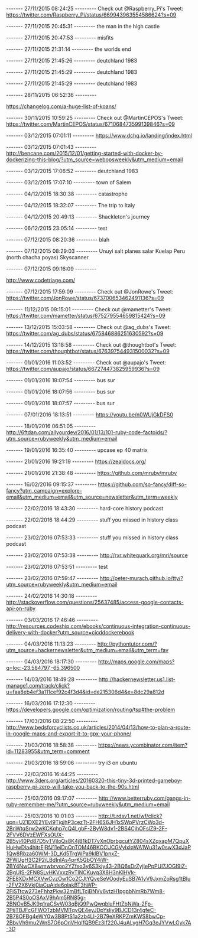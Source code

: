 
------- 27/11/2015 08:24:25 ---------
Check out @Raspberry_Pi's Tweet: https://twitter.com/Raspberry_Pi/status/669943963554586624?s=09

------- 27/11/2015 20:45:31 ---------
the man in the high castle

------- 27/11/2015 20:47:53 ---------
misfits

------- 27/11/2015 21:31:14 ---------
the worlds end

------- 27/11/2015 21:45:26 ---------
deutchland 1983

------- 27/11/2015 21:45:29 ---------
deutchland 1983

------- 27/11/2015 21:45:29 ---------
deutchland 1983

------- 28/11/2015 06:52:36 ---------

https://changelog.com/a-huge-list-of-koans/

------- 30/11/2015 10:59:25 ---------
Check out @MartinCEPOS's Tweet: https://twitter.com/MartinCEPOS/status/671068473599139846?s=09

------- 03/12/2015 07:01:11 ---------
https://www.dchq.io/landing/index.html

------- 03/12/2015 07:01:43 ---------
http://bencane.com/2015/12/01/getting-started-with-docker-by-dockerizing-this-blog/?utm_source=webopsweekly&utm_medium=email

------- 03/12/2015 17:06:52 ---------
deutchland 1983

------- 03/12/2015 17:07:10 ---------
town of Salem

------- 04/12/2015 18:30:38 ---------
catastrophe

------- 04/12/2015 18:32:07 ---------
The trip to Italy

------- 04/12/2015 20:49:13 ---------
Shackleton's journey

------- 06/12/2015 23:05:14 ---------
test

------- 07/12/2015 08:20:36 ---------
blah

------- 07/12/2015 08:29:03 ---------
Unuyi salt planes salar
Kuelap Peru (north chacha poyas)
Skyscanner



------- 07/12/2015 09:16:09 ---------

http://www.codetriage.com/

------- 07/12/2015 17:59:09 ---------
Check out @JonRowe's Tweet: https://twitter.com/JonRowe/status/673700653462491136?s=09

------- 11/12/2015 09:15:01 ---------
Check out @mametter's Tweet: https://twitter.com/mametter/status/675279554659815424?s=09

------- 13/12/2015 15:03:58 ---------
Check out @ag_dubs's Tweet: https://twitter.com/ag_dubs/status/675846886251630592?s=09

------- 14/12/2015 13:18:58 ---------
Check out @thoughtbot's Tweet: https://twitter.com/thoughtbot/status/676397544931500032?s=09

------- 01/01/2016 11:03:52 ---------
Check out @aupajo's Tweet: https://twitter.com/aupajo/status/667274473825959936?s=09

------- 01/01/2016 18:07:54 ---------
bus sur

------- 01/01/2016 18:07:56 ---------
bus sur

------- 01/01/2016 18:07:57 ---------
bus sur

------- 07/01/2016 18:13:51 ---------
https://youtu.be/n0WUjGkDFS0

------- 18/01/2016 06:51:05 ---------
http://6ftdan.com/allyourdev/2016/01/13/101-ruby-code-factoids/?utm_source=rubyweekly&utm_medium=email

------- 19/01/2016 16:35:40 ---------
upcase ep 40 matrix

------- 21/01/2016 19:21:19 ---------
https://zealdocs.org/

------- 21/01/2016 21:38:48 ---------
https://github.com/mruby/mruby

------- 16/02/2016 09:15:37 ---------
https://github.com/so-fancy/diff-so-fancy?utm_campaign=explore-email&utm_medium=email&utm_source=newsletter&utm_term=weekly

------- 22/02/2016 18:43:30 ---------
hard-core history podcast

------- 22/02/2016 18:44:29 ---------
stuff you missed in history class podcast

------- 23/02/2016 07:53:33 ---------
stuff you missed in history class podcast

------- 23/02/2016 07:53:38 ---------
http://rxr.whitequark.org/mri/source

------- 23/02/2016 07:53:51 ---------
test

------- 23/02/2016 07:59:47 ---------
http://peter-murach.github.io/tty/?utm_source=rubyweekly&utm_medium=email

------- 24/02/2016 14:30:18 ---------
http://stackoverflow.com/questions/25637485/access-google-contacts-api-on-ruby

------- 03/03/2016 17:46:46 ---------
http://resources.codeship.com/ebooks/continuous-integration-continuous-delivery-with-docker?utm_source=cicddockerebook

------- 04/03/2016 11:13:23 ---------
http://pythontutor.com/?utm_source=hackernewsletter&utm_medium=email&utm_term=fav

------- 04/03/2016 18:17:30 ---------
http://maps.google.com/maps?q=loc:-23.584797,-65.396500

------- 14/03/2016 18:49:28 ---------
http://hackernewsletter.us1.list-manage1.com/track/click?u=faa8eb4ef3a111cef92c4f3d4&id=de215306d4&e=8dc29a812d

------- 16/03/2016 17:12:30 ---------
https://developers.google.com/optimization/routing/tsp#the-problem

------- 17/03/2016 08:22:50 ---------
http://www.bedsforcyclists.co.uk/articles/2014/04/13/how-to-plan-a-route-in-google-maps-and-export-it-to-gpx-your-phone/

------- 21/03/2016 18:58:38 ---------
https://news.ycombinator.com/item?id=11283955&utm_term=comment

------- 21/03/2016 18:59:06 ---------
try i3 on ubuntu

------- 22/03/2016 16:44:25 ---------
http://www.3ders.org/articles/20160320-this-tiny-3d-printed-gameboy-raspberry-pi-zero-will-take-you-back-to-the-90s.html

------- 25/03/2016 09:17:07 ---------
http://www.betterruby.com/gangs-in-ruby-remember-me/?utm_source=rubyweekly&utm_medium=email

------- 25/03/2016 10:01:03 ---------
http://t.rdsv1.net/wf/click?upn=UZ1DXE2YEvl9TigjhP3cezTt-2FH6S6JH1xSWpPVrzCWo3d-2BnWtqSrw2wKCKqhp7cQ4LgbF-2ByW8dv1-2BS4CjhOFslZ9-2F-2FVV6DVzEWFXsOUX-2B5vj40Pd87D5yTVjloQs8K4jB1kDT7vXnObrbgcutYZ804sXZqxapM7QpuXHuHwDla4hitrEjRfJ11eiDnOnTOM46BKCCUCGVylxIqWA1Wu31w0swX3dJaP1Qw8Rbza60WM-3D_Kd5TrgWPa9kIBV1pnxZ-2FWUgH3C2P2iLBdInIAs4prK5GbOY4iW-2BY4NwCX8wmwbrvoo2YZfso3y6S3kiy43-2BQ6sDrZyjIePpPUl7JOGI9iZ-2BgUIS-2FN8SLvHKVxxzRyTINCKuvq3X8H3nKlHVk-2FE8XDxMCXVwCvzOw1Co2CJtYQveSeVOodyEuSB7A1yV9JxmZoRsg1tBIu-2FV2X6Vkj0iaCuAide6olakBT3hWP-2FiSTtcw273eFhhzPkw32mBfLTcjBNVy6vtzH1pgpbNmRb7Wm8-2B5P4S0oOSAxV9hAm5RN85g-2BNOvB5JK9q1raCSvW03qBjQ9PwQwqbluFHtZbNWa-2Fp-2FtjTBJFcGFWOTzbMVMTqyQE4eyJDpYsIiy9BJCD13r4gfeC-2B78OFBg4eWY0w3B8PtS1a2zb4LI-2B79eXRKPZmKWS8bwCp-2BbvVh9mu2WnS7O6pOnVHqIfQB9Ez3If220J4uALygH7Gq3eJYVwLGyk7A-3D
